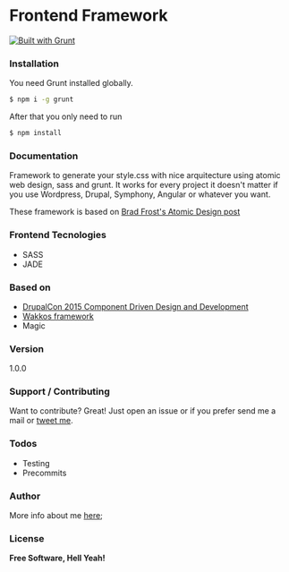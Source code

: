 # Frontend Framework
[![Built with Grunt](https://cdn.gruntjs.com/builtwith.png)](http://gruntjs.com/)

### Installation
You need Grunt installed globally.
```sh
$ npm i -g grunt
```
After that you only need to run

```sh
$ npm install
```

### Documentation
Framework to generate your style.css with nice arquitecture using atomic web design, sass and grunt. It works for every project it doesn't matter if you use Wordpress, Drupal, Symphony, Angular or whatever you want.

These framework is based on [Brad Frost's Atomic Design post](http://bradfrost.com/blog/post/atomic-web-design/)


### Frontend Tecnologies
  - SASS
  - JADE

### Based on
  - [DrupalCon 2015 Component Driven Design and Development](https://events.drupal.org/barcelona2015/sessions/component-driven-design-and-development)
  - [Wakkos framework](https://github.com/Wakkos/Wakkos-CSS-Framework/tree/Patrones/scss)
  - Magic

### Version
1.0.0

### Support / Contributing

Want to contribute? Great! Just open an issue or if you prefer send me a mail or [tweet me](https://twitter.com/ElChicoNube).

### Todos
  - Testing
  - Precommits

### Author
More info about me [here](http://oscarbustos.me/);

### License
**Free Software, Hell Yeah!**
